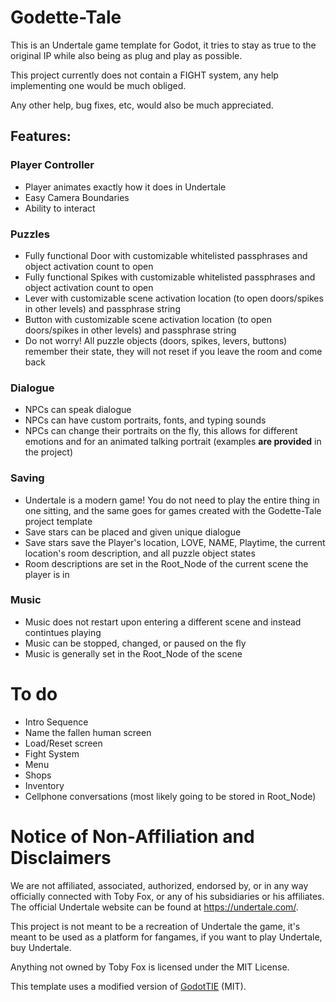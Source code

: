 # Godette-Tale
This is an Undertale game template for Godot, it tries to stay as true to the original IP while also being as plug and play as possible.

This project currently does not contain a FIGHT system, any help implementing one would be much obliged.

Any other help, bug fixes, etc, would also be much appreciated.

## Features:
### Player Controller
* Player animates exactly how it does in Undertale
* Easy Camera Boundaries
* Ability to interact
### Puzzles
* Fully functional Door with customizable whitelisted passphrases and object activation count to open
* Fully functional Spikes with customizable whitelisted passphrases and object activation count to open
* Lever with customizable scene activation location (to open doors/spikes in other levels) and passphrase string 
* Button with customizable scene activation location (to open doors/spikes in other levels) and passphrase string
* Do not worry! All puzzle objects (doors, spikes, levers, buttons) remember their state, they will not reset if you leave the room and come back
### Dialogue
* NPCs can speak dialogue
* NPCs can have custom portraits, fonts, and typing sounds
* NPCs can change their portraits on the fly, this allows for different emotions and for an animated talking portrait (examples **are provided** in the project)
### Saving
* Undertale is a modern game! You do not need to play the entire thing in one sitting, and the same goes for games created with the Godette-Tale project template
* Save stars can be placed and given unique dialogue
* Save stars save the Player's location, LOVE, NAME, Playtime, the current location's room description, and all puzzle object states  
* Room descriptions are set in the Root_Node of the current scene the player is in
### Music
* Music does not restart upon entering a different scene and instead contintues playing
* Music can be stopped, changed, or paused on the fly 
* Music is generally set in the Root_Node of the scene

# To do
* Intro Sequence
* Name the fallen human screen
* Load/Reset screen
* Fight System
* Menu
* Shops
* Inventory
* Cellphone conversations (most likely going to be stored in Root_Node)

# Notice of Non-Affiliation and Disclaimers
We are not affiliated, associated, authorized, endorsed by, or in any way officially connected with Toby Fox, or any of his subsidiaries or his affiliates. The official Undertale website can be found at https://undertale.com/.

This project is not meant to be a recreation of Undertale the game, it's meant to be used as a platform for fangames, if you want to play Undertale, buy Undertale.

Anything not owned by Toby Fox is licensed under the MIT License.

This template uses a modified version of [GodotTIE](https://github.com/henriquelalves/GodotTIE) (MIT).
